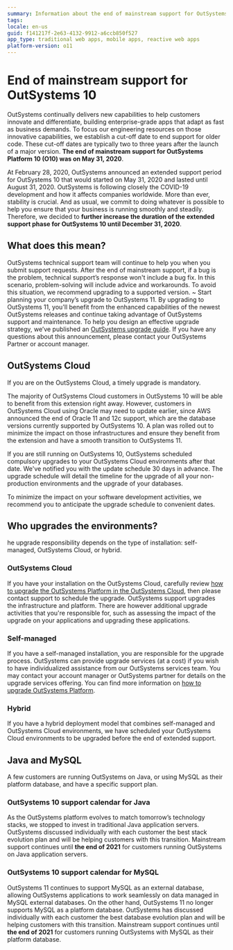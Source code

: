 ```yaml
---
summary: Information about the end of mainstream support for OutSystems 10. Check the calendar and the recommended actions.
tags:
locale: en-us
guid: f141217f-2e63-4132-9912-a6ccb850f527
app_type: traditional web apps, mobile apps, reactive web apps
platform-version: o11
---
```


# End of mainstream support for OutSystems 10

OutSystems continually delivers new capabilities to help customers innovate and differentiate, building enterprise-grade apps that adapt as fast as business demands. To focus our engineering resources on those innovative capabilities, we establish a cut-off date to end support for older code. These cut-off dates are typically two to three years after the launch of a major version. **The end of mainstream support for OutSystems Platform 10 (O10) was on May 31, 2020**.

At February 28, 2020, OutSystems announced an extended support period for OutSystems 10 that would started on May 31, 2020 and lasted until August 31, 2020. OutSystems is following closely the COVID-19 development and how it affects companies worldwide. More than ever, stability is crucial. And as usual, we commit to doing whatever is possible to help you ensure that your business is running smoothly and steadily. Therefore, we decided to **further increase the duration of the extended support phase for OutSystems 10 until December 31, 2020**.

## What does this mean?

OutSystems technical support team will continue to help you when you submit support requests. After the end of mainstream support, if a bug is the problem, technical support’s response won't include a bug fix. In this scenario, problem-solving will include advice and workarounds. To avoid this situation, we recommend upgrading to a supported version.
~
Start planning your company’s upgrade to OutSystems 11. By upgrading to OutSystems 11, you'll benefit from the enhanced capabilities of the newest OutSystems releases and continue taking advantage of OutSystems support and maintenance. To help you design an effective upgrade strategy, we’ve published an [OutSystems upgrade guide](https://success.outsystems.com/Support/Enterprise_Customers/Upgrading/01_Upgrade_OutSystems_Platform). If you have any questions about this announcement, please contact your OutSystems Partner or account manager.

## OutSystems Cloud

If you are on the OutSystems Cloud, a timely upgrade is mandatory. 

The majority of OutSystems Cloud customers in OutSystems 10 will be able to benefit from this extension right away. However, customers in OutSystems Cloud using Oracle may need to update earlier, since AWS announced the end of Oracle 11 and 12c support, which are the database versions currently supported by OutSystems 10. A plan was rolled out to minimize the impact on those infrastructures and ensure  they benefit from the extension and have a smooth transition to OutSystems 11.

If you are still running on OutSystems 10, OutSystems scheduled compulsory upgrades to your OutSystems Cloud environments after that date. We've notified you with the update schedule 30 days in advance. The upgrade schedule will detail the timeline for the upgrade of all your non-production environments and the upgrade of your databases.

To minimize the impact on your software development activities, we recommend you to anticipate the upgrade schedule to convenient dates.

## Who upgrades the environments?

he upgrade responsibility depends on the type of installation: self-managed, OutSystems Cloud, or hybrid.

### OutSystems Cloud

If you have your installation on the OutSystems Cloud, carefully review [how to upgrade the OutSystems Platform in the OutSystems Cloud](https://success.outsystems.com/Support/Enterprise_Customers/Upgrading/01_Upgrade_OutSystems_Platform), then please contact support to schedule the upgrade. OutSystems support upgrades the infrastructure and platform. There are however additional upgrade activities that you're responsible for, such as assessing the impact of the upgrade on your applications and upgrading these applications.

### Self-managed

If you have a self-managed installation, you are responsible for the upgrade process. OutSystems can provide upgrade services (at a cost) if you wish to have individualized assistance from our OutSystems services team. You may contact your account manager or OutSystems partner for details on the upgrade services offering. You can find more information on [how to upgrade OutSystems Platform](https://success.outsystems.com/Support/Enterprise_Customers/Upgrading/01_Upgrade_OutSystems_Platform).

### Hybrid

If you have a hybrid deployment model that combines self-managed and OutSystems Cloud environments, we have scheduled your OutSystems  Cloud environments to be upgraded before the end of extended support.


## Java and MySQL

A few customers are running OutSystems on Java, or using MySQL as their platform database, and have a specific support plan.

### OutSystems 10 support calendar for Java 

As the OutSystems platform evolves to match tomorrow’s technology stacks, we stopped to invest in traditional Java application servers.
OutSystems discussed individually with each customer the best stack evolution plan and will be helping customers with this transition. 
Mainstream support continues until **the end of 2021** for customers running OutSystems on Java application servers.

### OutSystems 10 support calendar for MySQL 

OutSystems 11 continues to support MySQL as an external database, allowing OutSystems applications to work seamlessly on data managed in MySQL external databases.
On the other hand, OutSystems 11 no longer supports MySQL as a platform database.
OutSystems has discussed individually with each customer the best database evolution plan and will be helping customers with this transition.
Mainstream support continues until **the end of 2021** for customers running OutSystems with MySQL as their platform database.


